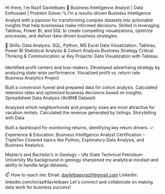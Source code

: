 Hi there, I'm Razif Davletbaev 👋
Business Intelligence Analyst | Data Enthusiast | Problem Solver
🔍 I’m a results-driven Business Intelligence Analyst with a passion for transforming complex datasets into actionable insights that help businesses make informed decisions. Skilled in leveraging Tableau, Power BI, and SQL to create compelling visualizations, optimize processes, and deliver data-driven business strategies.

💼 Skills:
Data Analysis: SQL, Python, MS Excel
Data Visualization: Tableau, Power BI
Statistical Analysis & Cohort Analysis
Business Strategy
Critical Thinking & Communication
📊 Key Projects:
Data Visualization with Tableau

Identified profit centers and loss-makers.
Developed advertising strategy by analyzing state-wise performance.
Visualized profit vs. return rate.
Business Analytics Project

Built a conversion funnel and prepared data for cohort analysis.
Calculated retention rates and optimized business decisions based on insights.
Spreadsheet Data Analysis (AirBNB Dataset)

Analyzed which neighborhoods and property sizes are most attractive for vacation rentals.
Calculated the revenue generated by listings.
Storytelling with Data

Built a dashboard for monitoring returns, identifying key return drivers.
📈 Experience & Education:
Business Intelligence Analyst Certification – TripleTen
Covered topics like Python, Exploratory Data Analysis, and Business Analytics.

Master’s and Bachelor’s in Geology – Ufa State Technical Petroleum University
My background in geology sharpened my analytical mindset and ability to handle large datasets.

📫 How to reach me:
Email: davletbaevrazif@gmail.com
LinkedIn: linkedin.com/in/razifdavletbaev
Let's connect and collaborate on making data work for business success!
